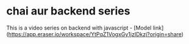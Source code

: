 # chai aur backend series

This is a video series on backend with javascript - [Model link] (https://app.eraser.io/workspace/YtPqZ1VogxGy1jzIDkzj?origin=share)